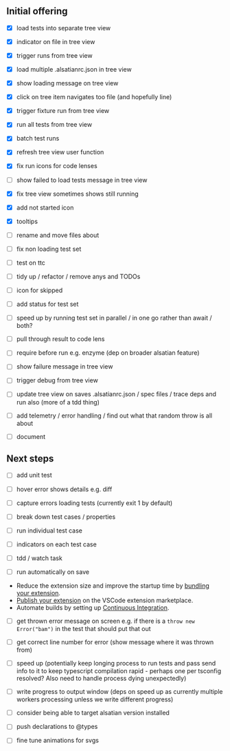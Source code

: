 ## Initial offering

- [x] load tests into separate tree view
- [x] indicator on file in tree view
- [x] trigger runs from tree view

- [x] load multiple .alsatianrc.json in tree view
- [x] show loading message on tree view

- [x] click on tree item navigates too file (and hopefully line)
- [x] trigger fixture run from tree view
- [x] run all tests from tree view
- [x] batch test runs
- [x] refresh tree view user function
- [x] fix run icons for code lenses
- [ ] show failed to load tests message in tree view
- [x] fix tree view sometimes shows still running
- [x] add not started icon
- [x] tooltips

- [ ] rename and move files about
- [ ] fix non loading test set
- [ ] test on ttc
- [ ] tidy up / refactor / remove anys and TODOs

- [ ] icon for skipped
- [ ] add status for test set
- [ ] speed up by running test set in parallel / in one go rather than await / both?

- [ ] pull through result to code lens

- [ ] require before run e.g. enzyme (dep on broader alsatian feature)
- [ ] show failure message in tree view

- [ ] trigger debug from tree view
- [ ] update tree view on saves .alsatianrc.json / spec files / trace deps and run also (more of a tdd thing)

- [ ] add telemetry / error handling / find out what that random throw is all about
- [ ] document

## Next steps

- [ ] add unit test

- [ ] hover error shows details e.g. diff
- [ ] capture errors loading tests (currently exit 1 by default)

- [ ] break down test cases / properties
- [ ] run individual test case
- [ ] indicators on each test case

- [ ] tdd / watch task
- [ ] run automatically on save

 * Reduce the extension size and improve the startup time by [bundling your extension](https://code.visualstudio.com/api/working-with-extensions/bundling-extension).
 * [Publish your extension](https://code.visualstudio.com/api/working-with-extensions/publishing-extension) on the VSCode extension marketplace.
 * Automate builds by setting up [Continuous Integration](https://code.visualstudio.com/api/working-with-extensions/continuous-integration).

- [ ] get thrown error message on screen e.g. if there is a `throw new Error("bam")` in the test that should put that out
- [ ] get correct line number for error (show message where it was thrown from)

- [ ] speed up (potentially keep longing process to run tests and pass send info to it to keep typescript compilation rapid - perhaps one per tsconfig resolved? Also need to handle process dying unexpectedly)
- [ ] write progress to output window (deps on speed up as currently multiple workers processing unless we write different progress)

- [ ] consider being able to target alsatian version installed

- [ ] push declarations to @types

- [ ] fine tune animations for svgs
